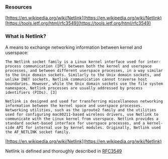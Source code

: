 ### Resources ###
[https://en.wikipedia.org/wiki/Netlink](https://en.wikipedia.org/wiki/Netlink)
[https://tools.ietf.org/html/rfc3549](https://tools.ietf.org/html/rfc3549)

### What is Netlink? ###
A means to exchange networking information between kernel and userspace:
~~~
The Netlink socket family is a Linux kernel interface used for inter-process communication (IPC) between both the kernel and userspace processes, and between different userspace processes, in a way similar to the Unix domain sockets. Similarly to the Unix domain sockets, and unlike INET sockets, Netlink communication cannot traverse host boundaries. However, while the Unix domain sockets use the file system namespace, Netlink processes are usually addressed by process identifiers (PIDs). [3]

Netlink is designed and used for transferring miscellaneous networking information between the kernel space and userspace processes. Networking utilities, such as the iproute2 family and the utilities used for configuring mac80211-based wireless drivers, use Netlink to communicate with the Linux kernel from userspace. Netlink provides a standard socket-based interface for userspace processes, and a kernel-side API for internal use by kernel modules. Originally, Netlink used the AF_NETLINK socket family. 
~~~
[https://en.wikipedia.org/wiki/Netlink](https://en.wikipedia.org/wiki/Netlink)

Netlink is defined and thoroughly described in [RFC3549](https://tools.ietf.org/html/rfc3549)
